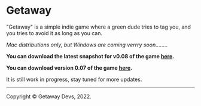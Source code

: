 # Getaway

"Getaway" is a simple indie game where a green dude tries to tag you, and you tries to avoid it as long as you can.

*Mac distributions only, but Windows are coming verrry soon........*

**You can download the latest snapshot for v0.08 of the game [here](https://github.com/Coadon/getaway/releases/download/v0.0.8-prerelease/Getaway-Mac.zip).**

**You can download version 0.07 of the game [here](https://github.com/Coadon/getaway/releases/download/latest/Getaway-Mac.zip).**

It is still work in progress, stay tuned for more updates.

---
Copyright © Getaway Devs, 2022.

